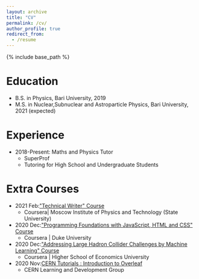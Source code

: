```yaml
---
layout: archive
title: "CV"
permalink: /cv/
author_profile: true
redirect_from:
  - /resume
---
```


{% include base_path %}

Education
======
* B.S. in Physics, Bari University, 2019
* M.S. in Nuclear,Subnuclear and Astroparticle Physics, Bari University, 2021 (expected)

Experience
======
* 2018-Present: Maths and Physics Tutor
  * SuperProf
  * Tutoring for High School and Undergraduate Students
    
Extra Courses
======
* 2021 Feb:["Technical Writer" Course](https://www.coursera.org/account/accomplishments/certificate/MY4HQAEAYL9D)
  * Coursera| Moscow Institute of Physics and Technology (State University)
* 2020 Dec:["Programming Foundations with JavaScript, HTML and CSS" Course](https://www.coursera.org/account/accomplishments/certificate/QVDWWH3C8MXV)
  * Coursera | Duke University
* 2020 Dec:["Addressing Large Hadron Collider Challenges by Machine Learning" Course](https://www.coursera.org/account/accomplishments/certificate/MY4HQAEAYL9D)
  * Coursera | Higher School of Economics University
* 2020 Nov:[CERN Tutorials : Introduction to Overleaf](https://drive.google.com/file/d/1to79c-kiCDjbMWiXxkL1zJY3JnbfbXGx/view)
  * CERN Learning and Development Group
  

